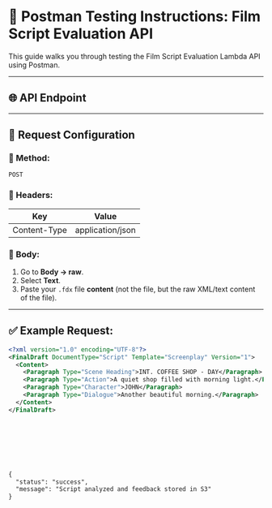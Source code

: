 # 🧪 Postman Testing Instructions: Film Script Evaluation API

This guide walks you through testing the Film Script Evaluation Lambda API using Postman.

---

## 🌐 API Endpoint

---

## 📄 Request Configuration

### 🔸 Method:

`POST`

### 🔸 Headers:

| Key          | Value            |
| ------------ | ---------------- |
| Content-Type | application/json |

### 🔸 Body:

1. Go to **Body → raw**.
2. Select **Text**.
3. Paste your `.fdx` file **content** (not the file, but the raw XML/text content of the file).

---

## ✅ Example Request:

```xml
<?xml version="1.0" encoding="UTF-8"?>
<FinalDraft DocumentType="Script" Template="Screenplay" Version="1">
  <Content>
    <Paragraph Type="Scene Heading">INT. COFFEE SHOP - DAY</Paragraph>
    <Paragraph Type="Action">A quiet shop filled with morning light.</Paragraph>
    <Paragraph Type="Character">JOHN</Paragraph>
    <Paragraph Type="Dialogue">Another beautiful morning.</Paragraph>
  </Content>
</FinalDraft>








{
  "status": "success",
  "message": "Script analyzed and feedback stored in S3"
}


```
